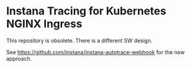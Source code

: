 # Instana Tracing for Kubernetes NGINX Ingress

This repository is obsolete. There is a different SW design.

See https://github.com/instana/instana-autotrace-webhook for the new approach.